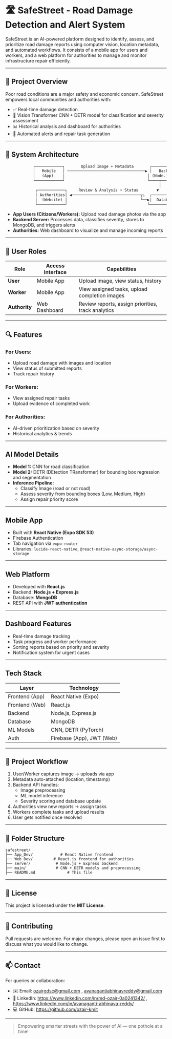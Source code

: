# 🛣️ SafeStreet - Road Damage Detection and Alert System

SafeStreet is an AI-powered platform designed to identify, assess, and prioritize road damage reports using computer vision, location metadata, and automated workflows. It consists of a mobile app for users and workers, and a web platform for authorities to manage and monitor infrastructure repair efficiently.

---

## 🚀 Project Overview

Poor road conditions are a major safety and economic concern. SafeStreet empowers local communities and authorities with:

- ✅ Real-time damage detection
- 🧠 Vision Transformer CNN + DETR model for classification and severity assessment
- 📊 Historical analysis and dashboard for authorities
- 🔔 Automated alerts and repair task generation

---

## 🧱 System Architecture

```txt
            ┌────────────┐       Upload Image + Metadata       ┌────────────┐
            │   Mobile   │ ──────────────────────────────────▶ │   Backend  │
            │   (App)    │                                    │ (Node.js)  │
            └────────────┘                                    └────┬───────┘
                                                                   │
             ┌────────────┐     Review & Analysis + Status        ▼
             │ Authorities│ ◀──────────────────────────────┬┐  ┌────────────┐
             │  (Website) │                                └──▶│  Database  │
             └────────────┘                                   └────────────┘
```

- **App Users (Citizens/Workers):** Upload road damage photos via the app
- **Backend Server:** Processes data, classifies severity, stores to MongoDB, and triggers alerts
- **Authorities:** Web dashboard to visualize and manage incoming reports

---

## 👥 User Roles

| Role       | Access Interface | Capabilities |
|------------|------------------|--------------|
| **User**   | Mobile App        | Upload image, view status, history |
| **Worker** | Mobile App        | View assigned tasks, upload completion images |
| **Authority** | Web Dashboard | Review reports, assign priorities, track analytics |

---

## 🔍 Features

### For Users:
- Upload road damage with images and location
- View status of submitted reports
- Track repair history

### For Workers:
- View assigned repair tasks
- Upload evidence of completed work

### For Authorities:
- AI-driven prioritization based on severity
- Historical analytics & trends

---

## AI Model Details

- **Model 1:** CNN for road classification
- **Model 2:** DETR (DEtection TRansformer) for bounding box regression and segmentation
- **Inference Pipeline:** 
  - Classify Image (road or not road)
  - Assess severity from bounding boxes (Low, Medium, High)
  - Assign repair priority score

---

## Mobile App

- Built with **React Native (Expo SDK 53)**
- Firebase Authentication
- Tab navigation via `expo-router`
- Libraries: `lucide-react-native`, `@react-native-async-storage/async-storage`

---

## Web Platform

- Developed with **React.js**
- Backend: **Node.js + Express.js**
- Database: **MongoDB**
- REST API with **JWT authentication**

---

## Dashboard Features

- Real-time damage tracking
- Task progress and worker performance
- Sorting reports based on priority and severity
- Notification system for urgent cases

---

## Tech Stack

| Layer         | Technology |
|---------------|------------|
| Frontend (App)| React Native (Expo) |
| Frontend (Web)| React.js |
| Backend       | Node.js, Express.js |
| Database      | MongoDB |
| ML Models     | CNN, DETR (PyTorch) |
| Auth          | Firebase (App), JWT (Web) |

---

## 🧪 Project Workflow

1. User/Worker captures image → uploads via app
2. Metadata auto-attached (location, timestamp)
3. Backend API handles:
    - Image preprocessing
    - ML model inference
    - Severity scoring and database update
4. Authorities view new reports → assign tasks
5. Workers complete tasks and upload results
6. User gets notified once resolved

---

## 📁 Folder Structure

```
safestreet/
├── App_Dev/            # React Native frontend
├── Web_Dev/         # React.js frontend for authorities
├── server/           # Node.js + Express backend
├── main/             # CNN + DETR models and preprocessing         
├── README.md              # This file
```
---

## 📜 License

This project is licensed under the **MIT License**.

---

## 🤝 Contributing

Pull requests are welcome. For major changes, please open an issue first to discuss what you would like to change.

---

## 📫 Contact

For queries or collaboration:

- ✉️ Email: ozairgdsc@gmail.com , avanagantiabhinavreddy@gmail.com
- 🔗 LinkedIn: https://www.linkedin.com/in/md-ozair-0a0241342/ , https://www.linkedin.com/in/avanaganti-abhinava-reddy/
- 💻 GitHub: https://github.com/ozair-kmit

---

> Empowering smarter streets with the power of AI — one pothole at a time!
